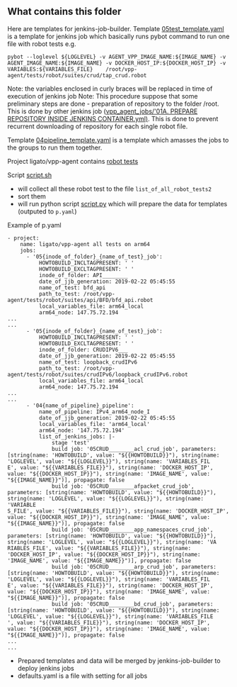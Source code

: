 ## What contains this folder


Here are templates for jenkins-job-builder.
Template [05test_template.yaml][6] is a template for jenkins job which basically runs pybot command to run one file with robot tests e.g.
```
pybot --loglevel ${LOGLEVEL} -v AGENT_VPP_IMAGE_NAME:${IMAGE_NAME} -v AGENT_IMAGE_NAME:${IMAGE_NAME} -v DOCKER_HOST_IP:${DOCKER_HOST_IP} -v VARIABLES:${VARIABLES_FILE}    /root/vpp-agent/tests/robot/suites/crud/tap_crud.robot

```
Note: the variables enclosed in curly braces will be replaced in time of execution of jenkins job
Note: This procedure suppose that some preliminary steps are done - preparation of repository to the folder /root. This is done by other jenkins job ([vpp_agent_jobs/'01A. PREPARE REPOSITORY INSIDE JENKINS CONTAINER.yml)][4]. This is done to prevent recurrent downloading of repository for each single robot file.

Template [04pipeline_template.yaml][5] is a template which amasses the jobs to the groups to run them together.


Project ligato/vpp-agent contains [robot tests][1]

Script [script.sh][2]
* will collect all these robot test to the file `list_of_all_robot_tests2`
* sort them
* will run python script [script.py][3] which will prepare the data for templates (outputed to `p.yaml`) 

Example of p.yaml
```
- project:
    name: ligato/vpp-agent all tests on arm64
    jobs:
      - '05{inode_of_folder}_{name_of_test}_job':
          HOWTOBUILD_INCLTAGPRESENT: ' '
          HOWTOBUILD_EXCLTAGPRESENT: ' '
          inode_of_folder: API________
          date_of_jjb_generation: 2019-02-22 05:45:55
          name_of_test: bfd_api
          path_to_test: /root/vpp-agent/tests/robot/suites/api/BFD/bfd_api.robot
          local_variables_file: arm64_local
          arm64_node: 147.75.72.194
...
...
      - '05{inode_of_folder}_{name_of_test}_job':
          HOWTOBUILD_INCLTAGPRESENT: ' '
          HOWTOBUILD_EXCLTAGPRESENT: ' '
          inode_of_folder: CRUDIPV6___
          date_of_jjb_generation: 2019-02-22 05:45:55
          name_of_test: loopback_crudIPv6
          path_to_test: /root/vpp-agent/tests/robot/suites/crudIPv6/loopback_crudIPv6.robot
          local_variables_file: arm64_local
          arm64_node: 147.75.72.194
...
...
      - '04{name_of_pipeline}_pipeline':
          name_of_pipeline: IPv4_arm64_node_I
          date_of_jjb_generation: 2019-02-22 05:45:55
          local_variables_file: 'arm64_local'
          arm64_node: '147.75.72.194'
          list_of_jenkins_jobs: |-
              stage 'test'
              build job: '05CRUD________acl_crud_job', parameters: [string(name: 'HOWTOBUILD', value: "${{HOWTOBUILD}}"), string(name: 'LOGLEVEL', value: "${{LOGLEVEL}}"), string(name: 'VARIABLES_FIL
E', value: "${{VARIABLES_FILE}}"), string(name: 'DOCKER_HOST_IP', value: "${{DOCKER_HOST_IP}}"), string(name: 'IMAGE_NAME', value: "${{IMAGE_NAME}}")], propagate: false
              build job: '05CRUD________afpacket_crud_job', parameters: [string(name: 'HOWTOBUILD', value: "${{HOWTOBUILD}}"), string(name: 'LOGLEVEL', value: "${{LOGLEVEL}}"), string(name: 'VARIABLE
S_FILE', value: "${{VARIABLES_FILE}}"), string(name: 'DOCKER_HOST_IP', value: "${{DOCKER_HOST_IP}}"), string(name: 'IMAGE_NAME', value: "${{IMAGE_NAME}}")], propagate: false
              build job: '05CRUD________app_namespaces_crud_job', parameters: [string(name: 'HOWTOBUILD', value: "${{HOWTOBUILD}}"), string(name: 'LOGLEVEL', value: "${{LOGLEVEL}}"), string(name: 'VA
RIABLES_FILE', value: "${{VARIABLES_FILE}}"), string(name: 'DOCKER_HOST_IP', value: "${{DOCKER_HOST_IP}}"), string(name: 'IMAGE_NAME', value: "${{IMAGE_NAME}}")], propagate: false
              build job: '05CRUD________arp_crud_job', parameters: [string(name: 'HOWTOBUILD', value: "${{HOWTOBUILD}}"), string(name: 'LOGLEVEL', value: "${{LOGLEVEL}}"), string(name: 'VARIABLES_FIL
E', value: "${{VARIABLES_FILE}}"), string(name: 'DOCKER_HOST_IP', value: "${{DOCKER_HOST_IP}}"), string(name: 'IMAGE_NAME', value: "${{IMAGE_NAME}}")], propagate: false
              build job: '05CRUD________bd_crud_job', parameters: [string(name: 'HOWTOBUILD', value: "${{HOWTOBUILD}}"), string(name: 'LOGLEVEL', value: "${{LOGLEVEL}}"), string(name: 'VARIABLES_FILE
', value: "${{VARIABLES_FILE}}"), string(name: 'DOCKER_HOST_IP', value: "${{DOCKER_HOST_IP}}"), string(name: 'IMAGE_NAME', value: "${{IMAGE_NAME}}")], propagate: false
...
...

```

* Prepared templates and data will be merged by jenkins-job-builder to deploy jenkins jobs
* defaults.yaml is a file with setting for all jobs 


[1]: https://github.com/ligato/vpp-agent/tree/master/tests/robot/suites
[2]: script.sh
[3]: script.py
[4]: ../vpp_agent_jobs/01A.%20PREPARE%20REPOSITORY%20INSIDE%20JENKINS%20CONTAINER.yml
[5]: pipeline_template.yaml
[6]: 05test_template.yaml
[7]: defaults.yaml

